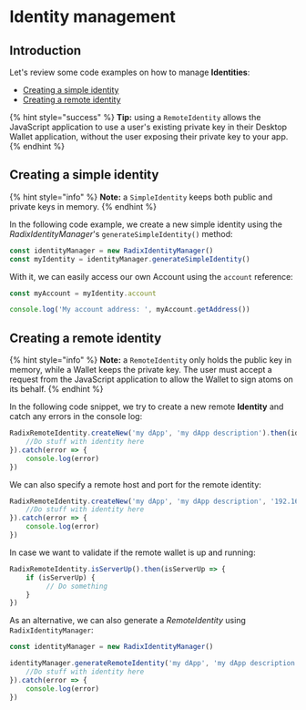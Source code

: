 # Identity management

## Introduction

Let's review some code examples on how to manage **Identities**:

* [Creating a simple identity](identity-management.md#creating-a-simple-identity)
* [Creating a remote identity](identity-management.md#creating-a-remote-identity)

{% hint style="success" %}
**Tip:** using a `RemoteIdentity` allows the JavaScript application to use a user's existing private key in their Desktop Wallet application, without the user exposing their private key to your app.
{% endhint %}

## Creating a simple identity

{% hint style="info" %}
**Note:** a `SimpleIdentity` keeps both public and private keys in memory.
{% endhint %}

In the following code example, we create a new simple identity using the _RadixIdentityManager_'s `generateSimpleIdentity()` method:

```javascript
const identityManager = new RadixIdentityManager()
const myIdentity = identityManager.generateSimpleIdentity()
```

With it, we can easily access our own Account using the `account` reference:

```javascript
const myAccount = myIdentity.account

console.log('My account address: ', myAccount.getAddress())
```

## Creating a remote identity

{% hint style="info" %}
**Note:** a `RemoteIdentity` only holds the public key in memory, while a Wallet keeps the private key. The user must accept a request from the JavaScript application to allow the Wallet to sign atoms on its behalf.
{% endhint %}

In the following code snippet, we try to create a new remote **Identity** and catch any errors in the console log:

```javascript
RadixRemoteIdentity.createNew('my dApp', 'my dApp description').then(identity => {
    //Do stuff with identity here
}).catch(error => {
    console.log(error)
})
```

We can also specify a remote host and port for the remote identity:

```javascript
RadixRemoteIdentity.createNew('my dApp', 'my dApp description', '192.168.0.123', '53433').then(identity => {
    //Do stuff with identity here
}).catch(error => {
    console.log(error)
})
```

In case we want to validate if the remote wallet is up and running:

```javascript
RadixRemoteIdentity.isServerUp().then(isServerUp => {
    if (isServerUp) {
         // Do something
    }
})
```

As an alternative, we can also generate a _RemoteIdentity_ using `RadixIdentityManager`:

```javascript
const identityManager = new RadixIdentityManager()

identityManager.generateRemoteIdentity('my dApp', 'my dApp description').then(identity => {
    //Do stuff with identity here
}).catch(error => {
    console.log(error)
})
```

